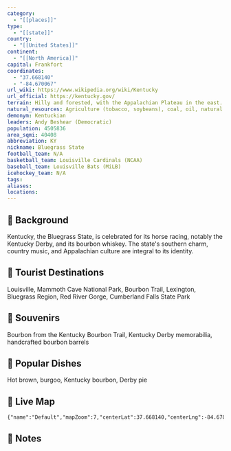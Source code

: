 ```yaml
---
category:
  - "[[places]]"
type:
  - "[[state]]"
country:
  - "[[United States]]"
continent:
  - "[[North America]]"
capital: Frankfort
coordinates:
  - "37.668140"
  - "-84.670067"
url_wiki: https://www.wikipedia.org/wiki/Kentucky
url_official: https://kentucky.gov/
terrain: Hilly and forested, with the Appalachian Plateau in the east.
natural_resources: Agriculture (tobacco, soybeans), coal, oil, natural gas, limestone, water resources
demonym: Kentuckian
leaders: Andy Beshear (Democratic)
population: 4505836
area_sqmi: 40408
abbreviation: KY
nickname: Bluegrass State
football_team: N/A
basketball_team: Louisville Cardinals (NCAA)
baseball_team: Louisville Bats (MiLB)
icehockey_team: N/A
tags: 
aliases: 
locations:
---
```

## 🌱 Background
Kentucky, the Bluegrass State, is celebrated for its horse racing, notably the Kentucky Derby, and its bourbon whiskey. The state's southern charm, country music, and Appalachian culture are integral to its identity.

## 📌 Tourist Destinations
Louisville, Mammoth Cave National Park, Bourbon Trail, Lexington, Bluegrass Region, Red River Gorge, Cumberland Falls State Park

## 🎁 Souvenirs
Bourbon from the Kentucky Bourbon Trail, Kentucky Derby memorabilia, handcrafted bourbon barrels

## 🍲 Popular Dishes
Hot brown, burgoo, Kentucky bourbon, Derby pie

## 📡 Live Map
```mapview
{"name":"Default","mapZoom":7,"centerLat":37.668140,"centerLng":-84.670067,"query":"","chosenMapSource":0}
```

## 📒 Notes

